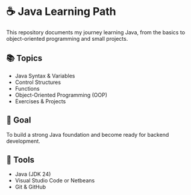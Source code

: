 # ☕ Java Learning Path

This repository documents my journey learning Java, from the basics to object-oriented programming and small projects.

## 📚 Topics

- Java Syntax & Variables
- Control Structures
- Functions
- Object-Oriented Programming (OOP)
- Exercises & Projects

## 🧠 Goal

To build a strong Java foundation and become ready for backend development.

## 🚀 Tools

- Java (JDK 24)
- Visual Studio Code or Netbeans
- Git & GitHub
